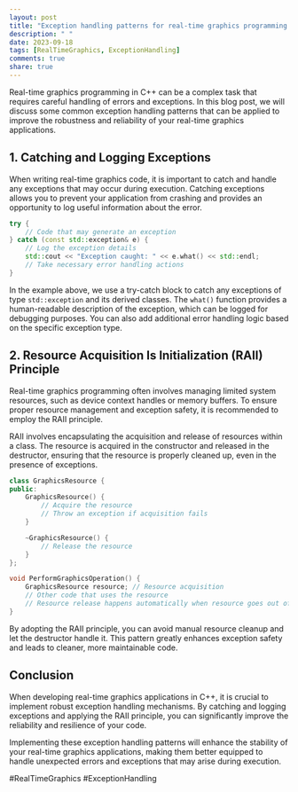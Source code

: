 ```yaml
---
layout: post
title: "Exception handling patterns for real-time graphics programming in C++"
description: " "
date: 2023-09-18
tags: [RealTimeGraphics, ExceptionHandling]
comments: true
share: true
---
```


Real-time graphics programming in C++ can be a complex task that requires careful handling of errors and exceptions. In this blog post, we will discuss some common exception handling patterns that can be applied to improve the robustness and reliability of your real-time graphics applications.

## 1. Catching and Logging Exceptions

When writing real-time graphics code, it is important to catch and handle any exceptions that may occur during execution. Catching exceptions allows you to prevent your application from crashing and provides an opportunity to log useful information about the error.

```cpp
try {
    // Code that may generate an exception
} catch (const std::exception& e) {
    // Log the exception details
    std::cout << "Exception caught: " << e.what() << std::endl;
    // Take necessary error handling actions
}
```

In the example above, we use a try-catch block to catch any exceptions of type `std::exception` and its derived classes. The `what()` function provides a human-readable description of the exception, which can be logged for debugging purposes. You can also add additional error handling logic based on the specific exception type.

## 2. Resource Acquisition Is Initialization (RAII) Principle

Real-time graphics programming often involves managing limited system resources, such as device context handles or memory buffers. To ensure proper resource management and exception safety, it is recommended to employ the RAII principle.

RAII involves encapsulating the acquisition and release of resources within a class. The resource is acquired in the constructor and released in the destructor, ensuring that the resource is properly cleaned up, even in the presence of exceptions.

```cpp
class GraphicsResource {
public:
    GraphicsResource() {
        // Acquire the resource
        // Throw an exception if acquisition fails
    }

    ~GraphicsResource() {
        // Release the resource
    }
};

void PerformGraphicsOperation() {
    GraphicsResource resource; // Resource acquisition
    // Other code that uses the resource
    // Resource release happens automatically when resource goes out of scope
}
```

By adopting the RAII principle, you can avoid manual resource cleanup and let the destructor handle it. This pattern greatly enhances exception safety and leads to cleaner, more maintainable code.

## Conclusion

When developing real-time graphics applications in C++, it is crucial to implement robust exception handling mechanisms. By catching and logging exceptions and applying the RAII principle, you can significantly improve the reliability and resilience of your code.

Implementing these exception handling patterns will enhance the stability of your real-time graphics applications, making them better equipped to handle unexpected errors and exceptions that may arise during execution.

#RealTimeGraphics #ExceptionHandling